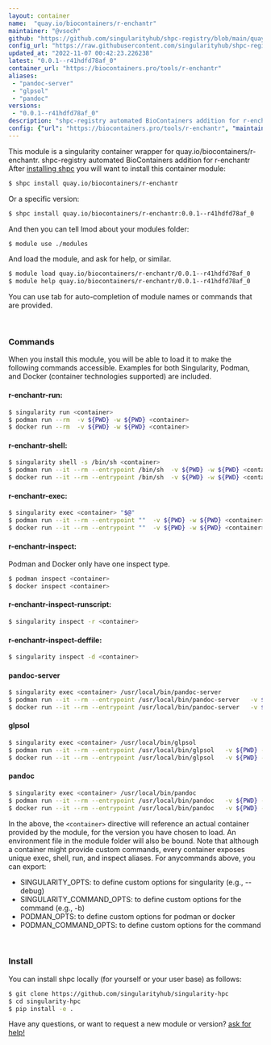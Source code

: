 ```yaml
---
layout: container
name:  "quay.io/biocontainers/r-enchantr"
maintainer: "@vsoch"
github: "https://github.com/singularityhub/shpc-registry/blob/main/quay.io/biocontainers/r-enchantr/container.yaml"
config_url: "https://raw.githubusercontent.com/singularityhub/shpc-registry/main/quay.io/biocontainers/r-enchantr/container.yaml"
updated_at: "2022-11-07 00:42:23.226238"
latest: "0.0.1--r41hdfd78af_0"
container_url: "https://biocontainers.pro/tools/r-enchantr"
aliases:
 - "pandoc-server"
 - "glpsol"
 - "pandoc"
versions:
 - "0.0.1--r41hdfd78af_0"
description: "shpc-registry automated BioContainers addition for r-enchantr"
config: {"url": "https://biocontainers.pro/tools/r-enchantr", "maintainer": "@vsoch", "description": "shpc-registry automated BioContainers addition for r-enchantr", "latest": {"0.0.1--r41hdfd78af_0": "sha256:332b49d3ba5d72a479a4b7115ee51bf05e9ff62fc912204b37af9819eb0ed994"}, "tags": {"0.0.1--r41hdfd78af_0": "sha256:332b49d3ba5d72a479a4b7115ee51bf05e9ff62fc912204b37af9819eb0ed994"}, "docker": "quay.io/biocontainers/r-enchantr", "aliases": {"pandoc-server": "/usr/local/bin/pandoc-server", "glpsol": "/usr/local/bin/glpsol", "pandoc": "/usr/local/bin/pandoc"}}
---
```


This module is a singularity container wrapper for quay.io/biocontainers/r-enchantr.
shpc-registry automated BioContainers addition for r-enchantr
After [installing shpc](#install) you will want to install this container module:


```bash
$ shpc install quay.io/biocontainers/r-enchantr
```

Or a specific version:

```bash
$ shpc install quay.io/biocontainers/r-enchantr:0.0.1--r41hdfd78af_0
```

And then you can tell lmod about your modules folder:

```bash
$ module use ./modules
```

And load the module, and ask for help, or similar.

```bash
$ module load quay.io/biocontainers/r-enchantr/0.0.1--r41hdfd78af_0
$ module help quay.io/biocontainers/r-enchantr/0.0.1--r41hdfd78af_0
```

You can use tab for auto-completion of module names or commands that are provided.

<br>

### Commands

When you install this module, you will be able to load it to make the following commands accessible.
Examples for both Singularity, Podman, and Docker (container technologies supported) are included.

#### r-enchantr-run:

```bash
$ singularity run <container>
$ podman run --rm  -v ${PWD} -w ${PWD} <container>
$ docker run --rm  -v ${PWD} -w ${PWD} <container>
```

#### r-enchantr-shell:

```bash
$ singularity shell -s /bin/sh <container>
$ podman run --it --rm --entrypoint /bin/sh  -v ${PWD} -w ${PWD} <container>
$ docker run --it --rm --entrypoint /bin/sh  -v ${PWD} -w ${PWD} <container>
```

#### r-enchantr-exec:

```bash
$ singularity exec <container> "$@"
$ podman run --it --rm --entrypoint ""  -v ${PWD} -w ${PWD} <container> "$@"
$ docker run --it --rm --entrypoint ""  -v ${PWD} -w ${PWD} <container> "$@"
```

#### r-enchantr-inspect:

Podman and Docker only have one inspect type.

```bash
$ podman inspect <container>
$ docker inspect <container>
```

#### r-enchantr-inspect-runscript:

```bash
$ singularity inspect -r <container>
```

#### r-enchantr-inspect-deffile:

```bash
$ singularity inspect -d <container>
```


#### pandoc-server

```bash
$ singularity exec <container> /usr/local/bin/pandoc-server
$ podman run --it --rm --entrypoint /usr/local/bin/pandoc-server   -v ${PWD} -w ${PWD} <container> -c " $@"
$ docker run --it --rm --entrypoint /usr/local/bin/pandoc-server   -v ${PWD} -w ${PWD} <container> -c " $@"
```


#### glpsol

```bash
$ singularity exec <container> /usr/local/bin/glpsol
$ podman run --it --rm --entrypoint /usr/local/bin/glpsol   -v ${PWD} -w ${PWD} <container> -c " $@"
$ docker run --it --rm --entrypoint /usr/local/bin/glpsol   -v ${PWD} -w ${PWD} <container> -c " $@"
```


#### pandoc

```bash
$ singularity exec <container> /usr/local/bin/pandoc
$ podman run --it --rm --entrypoint /usr/local/bin/pandoc   -v ${PWD} -w ${PWD} <container> -c " $@"
$ docker run --it --rm --entrypoint /usr/local/bin/pandoc   -v ${PWD} -w ${PWD} <container> -c " $@"
```



In the above, the `<container>` directive will reference an actual container provided
by the module, for the version you have chosen to load. An environment file in the
module folder will also be bound. Note that although a container
might provide custom commands, every container exposes unique exec, shell, run, and
inspect aliases. For anycommands above, you can export:

 - SINGULARITY_OPTS: to define custom options for singularity (e.g., --debug)
 - SINGULARITY_COMMAND_OPTS: to define custom options for the command (e.g., -b)
 - PODMAN_OPTS: to define custom options for podman or docker
 - PODMAN_COMMAND_OPTS: to define custom options for the command

<br>

### Install

You can install shpc locally (for yourself or your user base) as follows:

```bash
$ git clone https://github.com/singularityhub/singularity-hpc
$ cd singularity-hpc
$ pip install -e .
```

Have any questions, or want to request a new module or version? [ask for help!](https://github.com/singularityhub/singularity-hpc/issues)